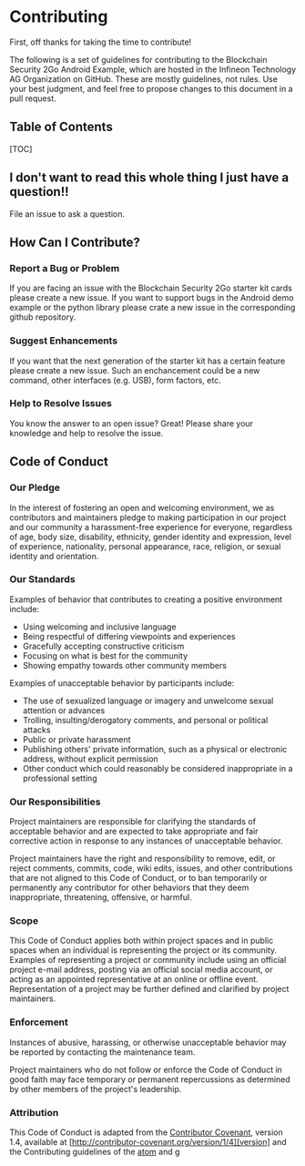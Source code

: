 # Contributing

First, off thanks for taking the time to contribute!

The following is a set of guidelines for contributing to the Blockchain Security 2Go Android Example, which are hosted in the Infineon Technology AG Organization on GitHub. These are mostly guidelines, not rules. Use your best judgment, and feel free to propose changes to this document in a pull request.

## Table of Contents
[TOC]

## I don't want to read this whole thing I just have a question!!
File an issue to ask a question. 

## How Can I Contribute?
### Report a Bug or Problem
If you are facing an issue with the Blockchain Security 2Go starter kit cards please create a new issue. If you want to support bugs in the Android demo example or the python library please crate a new issue in the corresponding github repository.

### Suggest Enhancements
If you want that the next generation of the starter kit has a certain feature please create a new issue. Such an enchancement could be a new command, other interfaces (e.g. USB), form factors, etc.

### Help to Resolve Issues
You know the answer to an open issue? Great! Please share your knowledge and help to resolve the issue.

## Code of Conduct

### Our Pledge

In the interest of fostering an open and welcoming environment, we as
contributors and maintainers pledge to making participation in our project and
our community a harassment-free experience for everyone, regardless of age, body
size, disability, ethnicity, gender identity and expression, level of experience,
nationality, personal appearance, race, religion, or sexual identity and
orientation.

### Our Standards

Examples of behavior that contributes to creating a positive environment
include:

* Using welcoming and inclusive language
* Being respectful of differing viewpoints and experiences
* Gracefully accepting constructive criticism
* Focusing on what is best for the community
* Showing empathy towards other community members

Examples of unacceptable behavior by participants include:

* The use of sexualized language or imagery and unwelcome sexual attention or
advances
* Trolling, insulting/derogatory comments, and personal or political attacks
* Public or private harassment
* Publishing others' private information, such as a physical or electronic
  address, without explicit permission
* Other conduct which could reasonably be considered inappropriate in a
  professional setting

### Our Responsibilities

Project maintainers are responsible for clarifying the standards of acceptable
behavior and are expected to take appropriate and fair corrective action in
response to any instances of unacceptable behavior.

Project maintainers have the right and responsibility to remove, edit, or
reject comments, commits, code, wiki edits, issues, and other contributions
that are not aligned to this Code of Conduct, or to ban temporarily or
permanently any contributor for other behaviors that they deem inappropriate,
threatening, offensive, or harmful.

### Scope

This Code of Conduct applies both within project spaces and in public spaces
when an individual is representing the project or its community. Examples of
representing a project or community include using an official project e-mail
address, posting via an official social media account, or acting as an appointed
representative at an online or offline event. Representation of a project may be
further defined and clarified by project maintainers.

### Enforcement

Instances of abusive, harassing, or otherwise unacceptable behavior may be
reported by contacting the maintenance team.

Project maintainers who do not follow or enforce the Code of Conduct in good
faith may face temporary or permanent repercussions as determined by other
members of the project's leadership.

### Attribution

This Code of Conduct is adapted from the [Contributor Covenant][homepage], version 1.4,
available at [http://contributor-covenant.org/version/1/4][version] and the Contributing guidelines of the [atom](https://github.com/atom/atom) and g

[homepage]: http://contributor-covenant.org
[version]: http://contributor-covenant.org/version/1/4/
